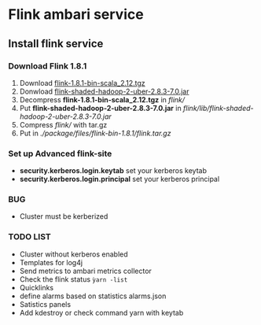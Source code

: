 # Flink ambari service

## Install flink service

### Download Flink 1.8.1
1. Download [flink-1.8.1-bin-scala_2.12.tgz](https://www.apache.org/dyn/closer.lua/flink/flink-1.8.1/flink-1.8.1-bin-scala_2.12.tgz)
2. Donwload [flink-shaded-hadoop-2-uber-2.8.3-7.0.jar](https://repo.maven.apache.org/maven2/org/apache/flink/flink-shaded-hadoop-2-uber/2.8.3-7.0/flink-shaded-hadoop-2-uber-2.8.3-7.0.jar)
3. Decompress **flink-1.8.1-bin-scala_2.12.tgz** in *flink/*
4. Put **flink-shaded-hadoop-2-uber-2.8.3-7.0.jar** in *flink/lib/flink-shaded-hadoop-2-uber-2.8.3-7.0.jar*
5. Compress *flink/* with tar.gz 
6. Put in *./package/files/flink-bin-1.8.1/flink.tar.gz*

### Set up Advanced flink-site 

* **security.kerberos.login.keytab** set your kerberos keytab
* **security.kerberos.login.principal** set your kerberos principal

### BUG
* Cluster must be kerberized

### TODO LIST

 * Cluster without kerberos enabled
 * Templates for log4j
 * Send metrics to ambari metrics collector
 * Check the flink status ```ỳarn -list```
 * Quicklinks
 * define alarms based on statistics alarms.json
 * Satistics panels
 * Add kdestroy or check command yarn with keytab
